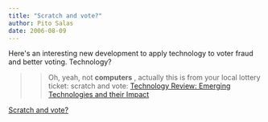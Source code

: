 ```yaml
---
title: "Scratch and vote?"
author: Pito Salas
date: 2006-08-09
---
```


Here's an interesting new development to apply technology to voter fraud and
better voting. Technology?

>>

>> Oh, yeah, not **computers** , actually this is from your local lottery
ticket: scratch and vote: [Technology Review: Emerging Technologies and their
Impact](<http://www.technologyreview.com/read_article.aspx?id=17275&ch=infotech&sc=&pg=1>
"Technology Review: Emerging Technologies and their Impact")


[Scratch and vote?](None)
